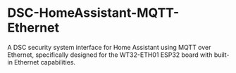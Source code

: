 # DSC-HomeAssistant-MQTT-Ethernet
A DSC security system interface for Home Assistant using MQTT over Ethernet, specifically designed for the WT32-ETH01 ESP32 board with built-in Ethernet capabilities.
